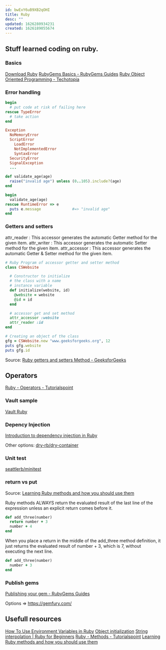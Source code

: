 ```yaml
---
id: bwExY6uB9XB2qOHI
title: Ruby
desc: ""
updated: 1626280934231
created: 1626189055674
---
```


## Stuff learned coding on ruby.

### Basics

[Download Ruby](https://www.ruby-lang.org/en/downloads/)
[RubyGems Basics - RubyGems Guides](https://guides.rubygems.org/rubygems-basics/)
[Ruby Object Oriented Programming - Techotopia](https://www.techotopia.com/index.php/Ruby_Object_Oriented_Programming)

### Error handling

```ruby
begin
  # put code at risk of failing here
rescue TypeError
  # take action
end

Exception
  NoMemoryError
  ScriptError
    LoadError
    NotImplementedError
    SyntaxError
  SecurityError
  SignalException
  ...

def validate_age(age)
  raise("invalid age") unless (0..105).include?(age)
end

begin
  validate_age(age)
rescue RuntimeError => e
  puts e.message              #=> "invalid age"
end

```

### Getters and setters

attr_reader : This accessor generates the automatic Getter method for the given item.
attr_writer : This accessor generates the automatic Setter method for the given item.
attr_accessor : This accessor generates the automatic Getter & Setter method for the given item.

```ruby
# Ruby Program of accessor getter and setter method
class CSWebsite

  # Constructor to initialize
  # the class with a name
  # instance variable
  def initialize(website, id)
    @website = website
    @id = id
  end

  # accessor get and set method
  attr_accessor :website
  attr_reader :id
end

# Creating an object of the class
gfg = CSWebsite.new "www.geeksforgeeks.org", 12
puts gfg.website
puts gfg.id
```

Source: [Ruby getters and setters Method - GeeksforGeeks](https://www.geeksforgeeks.org/ruby-getters-and-setters-method/)

## Operators

[Ruby - Operators - Tutorialspoint](https://www.tutorialspoint.com/ruby/ruby_operators.htm)

### Vault sample

[Vault Ruby](https://gist.github.com/NaokiIshimura/60056e73dfb7b42bf00527c08a3628cd)

### Depency Injection

[Introduction to dependency injection in Ruby](https://medium.com/@Bakku1505/introduction-to-dependency-injection-in-ruby-dc238655a278)

Other options: [dry-rb/dry-container](https://github.com/dry-rb/dry-container)

### Unit test

[seattlerb/minitest](https://github.com/seattlerb/minitest)

### return vs put

Source: [Learning Ruby methods and how you should use them](https://launchschool.com/books/ruby/read/methods)

Ruby methods ALWAYS return the evaluated result of the last line of the expression unless an explicit return comes before it.

```ruby
def add_three(number)
  return number + 3
  number + 4
end
```

When you place a return in the middle of the add_three method definition, it just returns the evaluated result of number + 3, which is 7, without executing the next line.

```ruby
def add_three(number)
  number + 3
end
```

### Publish gems

[Publishing your gem - RubyGems Guides](https://guides.rubygems.org/publishing/)

Options => https://gemfury.com/

## Usefull resources

[How To Use Environment Variables in Ruby](https://www.rubyguides.com/2019/01/ruby-environment-variables/)
[Object initialization](https://ruby-doc.org/docs/ruby-doc-bundle/UsersGuide/rg/objinitialization.html)
[String interpolation | Ruby for Beginners](http://ruby-for-beginners.rubymonstas.org/bonus/string_interpolation.html)
[Ruby - Methods - Tutorialspoint](https://www.tutorialspoint.com/ruby/ruby_methods.htm)
[Learning Ruby methods and how you should use them](https://launchschool.com/books/ruby/read/methods)

